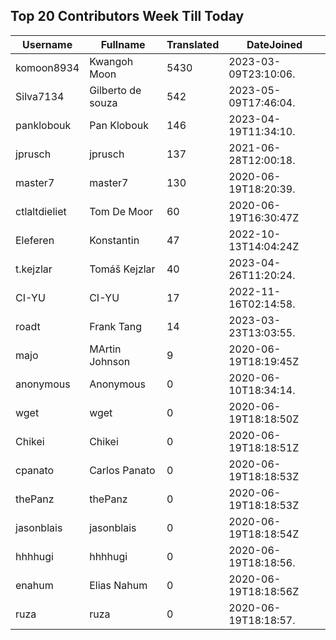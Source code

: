 ## Top 20 Contributors Week Till Today ##
|Username|Fullname|Translated|DateJoined|
|--------|--------|----------|----------|
|komoon8934|Kwangoh Moon|5430|2023-03-09T23:10:06.|
|Silva7134|Gilberto de souza|542|2023-05-09T17:46:04.|
|panklobouk|Pan Klobouk|146|2023-04-19T11:34:10.|
|jprusch|jprusch|137|2021-06-28T12:00:18.|
|master7|master7|130|2020-06-19T18:20:39.|
|ctlaltdieliet|Tom De Moor|60|2020-06-19T16:30:47Z|
|Eleferen|Konstantin|47|2022-10-13T14:04:24Z|
|t.kejzlar|Tomáš Kejzlar|40|2023-04-26T11:20:24.|
|CI-YU|CI-YU|17|2022-11-16T02:14:58.|
|roadt|Frank Tang|14|2023-03-23T13:03:55.|
|majo|MArtin Johnson|9|2020-06-19T18:19:45Z|
|anonymous|Anonymous|0|2020-06-10T18:34:14.|
|wget|wget|0|2020-06-19T18:18:50Z|
|Chikei|Chikei|0|2020-06-19T18:18:51Z|
|cpanato|Carlos Panato|0|2020-06-19T18:18:53Z|
|thePanz|thePanz|0|2020-06-19T18:18:53Z|
|jasonblais|jasonblais|0|2020-06-19T18:18:54Z|
|hhhhugi|hhhhugi|0|2020-06-19T18:18:56.|
|enahum|Elias  Nahum|0|2020-06-19T18:18:56Z|
|ruza|ruza|0|2020-06-19T18:18:57.|
